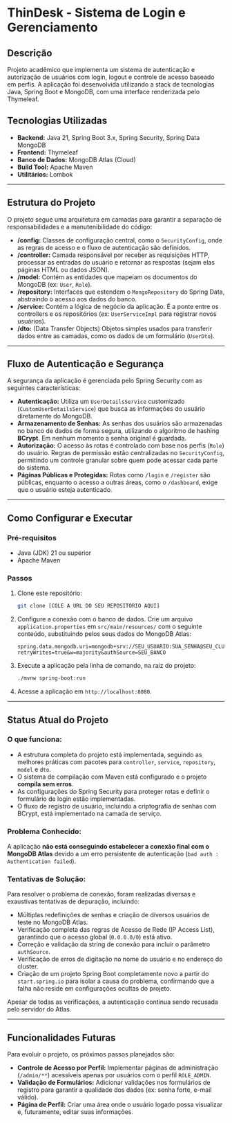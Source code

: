 # ThinDesk - Sistema de Login e Gerenciamento

## Descrição
Projeto acadêmico que implementa um sistema de autenticação e autorização de usuários com login, logout e controle de acesso baseado em perfis. A aplicação foi desenvolvida utilizando a stack de tecnologias Java, Spring Boot e MongoDB, com uma interface renderizada pelo Thymeleaf.

## Tecnologias Utilizadas
* **Backend:** Java 21, Spring Boot 3.x, Spring Security, Spring Data MongoDB
* **Frontend:** Thymeleaf
* **Banco de Dados:** MongoDB Atlas (Cloud)
* **Build Tool:** Apache Maven
* **Utilitários:** Lombok

---

## Estrutura do Projeto
O projeto segue uma arquitetura em camadas para garantir a separação de responsabilidades e a manutenibilidade do código:

* **/config:** Classes de configuração central, como o `SecurityConfig`, onde as regras de acesso e o fluxo de autenticação são definidos.
* **/controller:** Camada responsável por receber as requisições HTTP, processar as entradas do usuário e retornar as respostas (sejam elas páginas HTML ou dados JSON).
* **/model:** Contém as entidades que mapeiam os documentos do MongoDB (ex: `User`, `Role`).
* **/repository:** Interfaces que estendem o `MongoRepository` do Spring Data, abstraindo o acesso aos dados do banco.
* **/service:** Contém a lógica de negócio da aplicação. É a ponte entre os controllers e os repositórios (ex: `UserServiceImpl` para registrar novos usuários).
* **/dto:** (Data Transfer Objects) Objetos simples usados para transferir dados entre as camadas, como os dados de um formulário (`UserDto`).

---

## Fluxo de Autenticação e Segurança
A segurança da aplicação é gerenciada pelo Spring Security com as seguintes características:

* **Autenticação:** Utiliza um `UserDetailsService` customizado (`CustomUserDetailsService`) que busca as informações do usuário diretamente do MongoDB.
* **Armazenamento de Senhas:** As senhas dos usuários são armazenadas no banco de dados de forma segura, utilizando o algoritmo de hashing **BCrypt**. Em nenhum momento a senha original é guardada.
* **Autorização:** O acesso às rotas é controlado com base nos perfis (`Role`) do usuário. Regras de permissão estão centralizadas no `SecurityConfig`, permitindo um controle granular sobre quem pode acessar cada parte do sistema.
* **Páginas Públicas e Protegidas:** Rotas como `/login` e `/register` são públicas, enquanto o acesso a outras áreas, como o `/dashboard`, exige que o usuário esteja autenticado.

---

## Como Configurar e Executar

### Pré-requisitos
* Java (JDK) 21 ou superior
* Apache Maven

### Passos
1.  Clone este repositório:
    ```bash
    git clone [COLE A URL DO SEU REPOSITÓRIO AQUI]
    ```
2.  Configure a conexão com o banco de dados. Crie um arquivo `application.properties` em `src/main/resources/` com o seguinte conteúdo, substituindo pelos seus dados do MongoDB Atlas:
    ```properties
    spring.data.mongodb.uri=mongodb+srv://SEU_USUARIO:SUA_SENHA@SEU_CLUSTER.mongodb.net/SEU_BANCO?retryWrites=true&w=majority&authSource=SEU_BANCO
    ```
3.  Execute a aplicação pela linha de comando, na raiz do projeto:
    ```bash
    ./mvnw spring-boot:run
    ```
4.  Acesse a aplicação em `http://localhost:8080`.

---

## Status Atual do Projeto

### O que funciona:
* A estrutura completa do projeto está implementada, seguindo as melhores práticas com pacotes para `controller`, `service`, `repository`, `model` e `dto`.
* O sistema de compilação com Maven está configurado e o projeto **compila sem erros**.
* As configurações do Spring Security para proteger rotas e definir o formulário de login estão implementadas.
* O fluxo de registro de usuário, incluindo a criptografia de senhas com BCrypt, está implementado na camada de serviço.

### Problema Conhecido:
A aplicação **não está conseguindo estabelecer a conexão final com o MongoDB Atlas** devido a um erro persistente de autenticação (`bad auth : Authentication failed`).

### Tentativas de Solução:
Para resolver o problema de conexão, foram realizadas diversas e exaustivas tentativas de depuração, incluindo:
* Múltiplas redefinições de senhas e criação de diversos usuários de teste no MongoDB Atlas.
* Verificação completa das regras de Acesso de Rede (IP Access List), garantindo que o acesso global (`0.0.0.0/0`) está ativo.
* Correção e validação da string de conexão para incluir o parâmetro `authSource`.
* Verificação de erros de digitação no nome do usuário e no endereço do cluster.
* Criação de um projeto Spring Boot completamente novo a partir do `start.spring.io` para isolar a causa do problema, confirmando que a falha não reside em configurações ocultas do projeto.

Apesar de todas as verificações, a autenticação continua sendo recusada pelo servidor do Atlas.

---

## Funcionalidades Futuras
Para evoluir o projeto, os próximos passos planejados são:
* **Controle de Acesso por Perfil:** Implementar páginas de administração (`/admin/**`) acessíveis apenas por usuários com o perfil `ROLE_ADMIN`.
* **Validação de Formulários:** Adicionar validações nos formulários de registro para garantir a qualidade dos dados (ex: senha forte, e-mail válido).
* **Página de Perfil:** Criar uma área onde o usuário logado possa visualizar e, futuramente, editar suas informações.